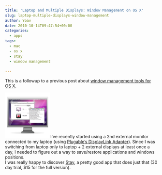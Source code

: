 ```yaml
---
title: 'Laptop and Multiple Displays: Window Management on OS X'
slug: laptop-multiple-displays-window-management
author: Yoav
date: 2010-10-14T09:47:54+00:00
categories:
  - apps
tags:
  - mac
  - os x
  - stay
  - window management

---
```

This is a followup to a previous post about [window management tools for OS X][1].

[<img loading="lazy" decoding="async" src="images/stay1.png?w=150&h=150" alt="" title="Stay" width="150" height="150" class="alignleft size-thumbnail wp-image-525"   />][2]I&#8217;ve recently started using a 2nd external monitor connected to my laptop (using [Plugable&#8217;s DisplayLink Adapter][3]). Since I was switching from laptop only to laptop + 2 external displays at least once a day, I needed to figure out a way to save/restore applications and windows positions.  
I was really happy to discover [Stay][2], a pretty good app that does just that (30 day trial, $15 for the full version).

 [1]: http://blog.yoavfarhi.com/2010/06/30/window-tools-for-os-x/
 [2]: http://cordlessdog.com/stay/
 [3]: http://amzn.to/9N29Li